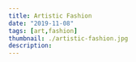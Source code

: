 ```yaml
---
title: Artistic Fashion
date: "2019-11-08"
tags: [art,fashion]
thumbnail: ./artistic-fashion.jpg
description: 
---
```


